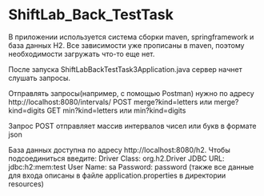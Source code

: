 # ShiftLab_Back_TestTask
В приложении используется система сборки maven, springframework и база данных H2. 
Все зависимости уже прописаны в maven, поэтому необходимости загружать что-то еще нет.

После запуска ShiftLabBackTestTask3Application.java сервер начнет слушать запросы. 

Отправлять запросы(например, с помощью Postman) нужно по адресу
 http://localhost:8080/intervals/
                            POST merge?kind=letters или merge?kind=digits
                            GET  min?kind=letters или min?kind=digits

Запрос POST отправляет массив интервалов чисел или букв в формате json

База данных доступна по адресу http://localhost:8080/h2. Чтобы подсоединиться введите:
Driver Class: org.h2.Driver
JDBC URL:  jdbc:h2:mem:test
User Name: sa
Password: password
(также все данные для входа описаны в файле application.properties в директории resources)
